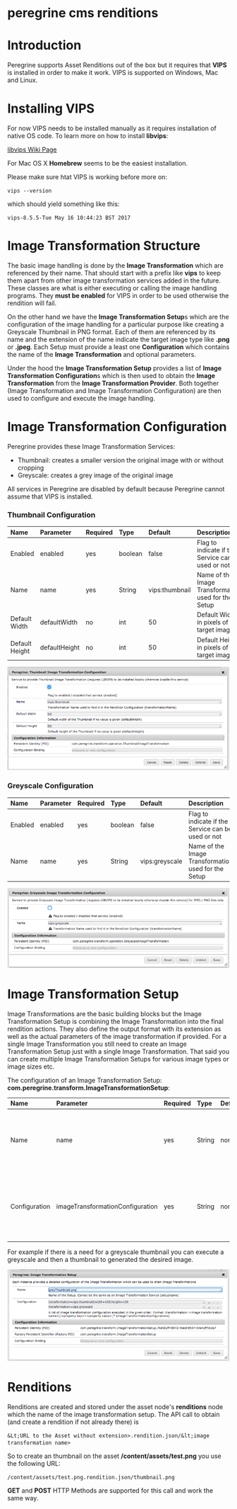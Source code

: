 peregrine cms renditions
=====

# Introduction

Peregrine supports Asset Renditions out of the box but it requires
that **VIPS** is installed in order to make it work. VIPS is supported
on Windows, Mac and Linux.

# Installing VIPS

For now VIPS needs to be installed manually as it requires installation
of native OS code. To learn more on how to install **libvips**:

[libvips Wiki Page](https://github.com/jcupitt/libvips/wiki)

For Mac OS X **Homebrew** seems to be the easiest installation.

Please make sure htat VIPS is working before more on:

    vips --version

which should yield something like this:

    vips-8.5.5-Tue May 16 10:44:23 BST 2017

# Image Transformation Structure

The basic image handling is done by the **Image Transformation** which are referenced by their
name. That should start with a prefix like **vips** to keep them apart from other image transformation
services added in the future. These classes are what is either executing or calling the image
handling programs. They **must be enabled** for VIPS in order to be used otherwise the rendition
will fail.

On the other hand we have the **Image Transformation Setup**s which are the configuration of the
image handling for a particular purpose like creating a Greyscale Thumbnail in PNG format. Each
of them are referenced by its name and the extension of the name indicate the target image type
like **.png** or **.jpeg**. Each Setup must provide a least one **Configuration** which contains
the name of the **Image Transformation** and optional parameters.

Under the hood the **Image Transformation Setup** provides a list of **Image Transformation Configuration**s
which is then used to obtain the **Image Transformation** from the **Image Transformation Provider**.
Both together (Image Transformation and Image Transformation Configuration) are then used to
configure and execute the image handling.

# Image Transformation Configuration

Peregrine provides these Image Transformation Services:

* Thumbnail: creates a smaller version the original image with or without cropping
* Greyscale: creates a grey image of the original image

All services in Peregrine are disabled by default because
Peregrine cannot assume that VIPS is installed.

### Thumbnail Configuration

|Name|Parameter|Required|Type|Default|Description|
|:---|:--------|:-------|:---|:------|:----------|
|Enabled|enabled|yes|boolean|false|Flag to indicate if the Service can be used or not|
|Name|name|yes|String|vips:thumbnail|Name of the Image Transformation used for the Setup|
|Default Width|defaultWidth|no|int|50|Default Width in pixels of the target image|
|Default Height|defaultHeight|no|int|50|Default Height in pixels of the target image|

![Image Transformation Configuration for Thumbnail](renditions.image.transformation.configuration.thumbnail.png)

### Greyscale Configuration

|Name|Parameter|Required|Type|Default|Description|
|:---|:--------|:-------|:---|:------|:----------|
|Enabled|enabled|yes|boolean|false|Flag to indicate if the Service can be used or not|
|Name|name|yes|String|vips:greyscale|Name of the Image Transformation used for the Setup|

![Image Transformation Configuration for Greyscale](renditions.image.transformation.configuration.greyscale.png)

# Image Transformation Setup

Image Transformations are the basic building blocks but the Image Transformation Setup is combining the
Image Transformation into the final rendition actions. They also define the output format with its extension
as well as the actual parameters of the image transformation if provided.
For a single Image Transformation you still need to create an Image Transformation Setup just with a single
Image Transformation. That said you can create multiple Image Transformation Setups for various image types
or image sizes etc.

The configuration of an Image Transformation Setup: **com.peregrine.transform.ImageTransformationSetup**:

|Name|Parameter|Required|Type|Default|Description|
|:---|:--------|:-------|:---|:------|:----------|
|Name|name|yes|String|none|Name of the Image Transformation Setup. You need to provide an extension for the target image type|
|Configuration|imageTransformationConfiguration|yes|String|none|List of Image Transformation in the format: transformation=&lt;transformation name>[\|parameter name=parameter value]*|

For example if there is a need for a greyscale thumbnail you can execute a greyscale and then a thumbnail
to generated the desired image.

![Image Transformation Setup Confiuration for Greyscale Thumbnail](renditions.image.transformation.setup.configuration.greyThumbnail.png)

# Renditions

Renditions are created and stored under the asset node's **renditions** node which the name of the
image transformation setup. The API call to obtain (and create a rendition if not already there) is

    &Lt;URL to the Asset without extension>.rendition.json/&lt;image transformation name>

So to create an thumbnail on the asset **/content/assets/test.png** you use the following URL:

    /content/assets/test.png.rendition.json/thumbnail.png

**GET** and **POST** HTTP Methods are supported for this call and work the same way.